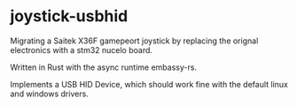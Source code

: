 # joystick-usbhid

Migrating a Saitek X36F gamepeort joystick by replacing the orignal electronics with a stm32 nucelo board.

Written in Rust with the async runtime embassy-rs.

Implements a USB HID Device, which should work fine with the default linux and windows drivers.

